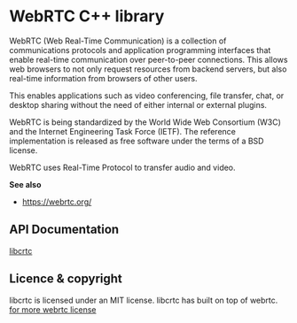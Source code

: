 # WebRTC C++ library
WebRTC (Web Real-Time Communication) is a collection of communications protocols and application programming interfaces that enable real-time communication over peer-to-peer connections. This allows web browsers to not only request resources from backend servers, but also real-time information from browsers of other users.

This enables applications such as video conferencing, file transfer, chat, or desktop sharing without the need of either internal or external plugins.

WebRTC is being standardized by the World Wide Web Consortium (W3C) and the Internet Engineering Task Force (IETF). The reference implementation is released as free software under the terms of a BSD license.

WebRTC uses Real-Time Protocol to transfer audio and video.

**See also**
 - https://webrtc.org/

## API Documentation

[libcrtc](https://rawgit.com/vmolsa/libcrtc/v1.x/doc/index.html)

## Licence & copyright

libcrtc is licensed under an MIT license.
libcrtc has built on top of webrtc. [for more webrtc license](https://webrtc.org/license/software/)
